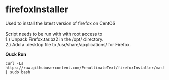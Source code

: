 # firefoxInstaller

Used to install the latest version of firefox on CentOS <br/>
<br/>
Script needs to be run with with root access to <br/>
    1.) Unpack Firefox.tar.bz2 in the /opt/ directory. <br/>
    2.) Add a .desktop file to /usr/share/applications/ for Firefox. <br/>

**Quck Run**
```
curl -Ls https://raw.githubusercontent.com/PenultimateText/firefoxInstaller/master/firefoxInstaller.sh | sudo bash
```
